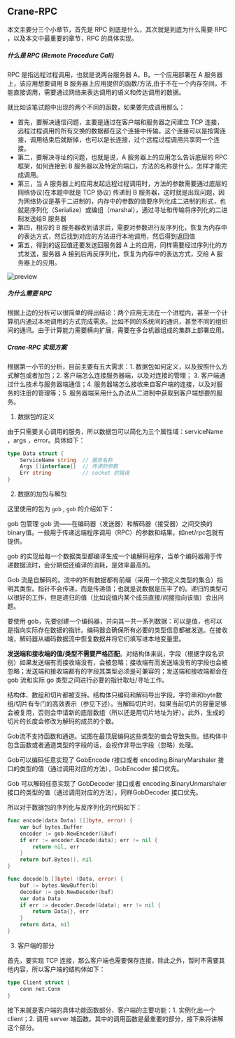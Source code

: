 ## Crane-RPC

本文主要分三个小章节，首先是 RPC 到底是什么，其次就是到底为什么需要 RPC ，以及本文中最重要的章节，RPC 的具体实现。

##### 什么是 RPC (Remote Procedure Call)

RPC 是指远程过程调用，也就是说两台服务器 A，B，一个应用部署在 A 服务器上，该应用想要调用 B 服务器上应用提供的函数/方法,由于不在一个内存空间，不能直接调用，需要通过网络来表达调用的语义和传达调用的数据。

就比如该笔试题中出现的两个不同的函数，如果要完成调用那么：

* 首先，要解决通信问题，主要是通过在客户端和服务器之间建立 TCP 连接，远程过程调用的所有交换的数据都在这个连接中传输。这个连接可以是按需连接，调用结束后就断掉，也可以是长连接，过个远程过程调用共享同一个连接。
* 第二，要解决寻址的问题，也就是说，A 服务器上的应用怎么告诉底层的 RPC 框架，如何连接到 B 服务器以及特定的端口，方法的名称是什么，怎样才能完成调用。
* 第三，当 A 服务器上的应用发起远程过程调用时，方法的参数需要通过底层的网络协议(在本题中就是 TCP 协议) 传递到 B 服务器，这时就是出现问题，因为网络协议是基于二进制的，内存中的参数的值要序列化成二进制的形式，也就是序列化（Serialize）或编组（marshal），通过寻址和传输将序列化的二进制发送给B 服务器
* 第四，相应的 B 服务器收到请求后，需要对参数进行反序列化，恢复为内存中的表达方式，然后找到对应的方法进行本地调用，然后得到返回值
* 第五，得到的返回值还要发送回服务器 A 上的应用，同样需要经过序列化的方式发送，服务器 A 接到后再反序列化，恢复为内存中的表达方式，交给 A 服务器上的应用。

![preview](https://pic3.zhimg.com/45366c44f775abfd0ac3b43bccc1abc3_r.jpg?source=1940ef5c)

##### 为什么需要 RPC

根据上边的分析可以很简单的得出结论：两个应用无法在一个进程内，甚至一个计算机内通过本地调用的方式完成需求。比如不同的系统间的通讯，甚至不同的组织间的通讯。由于计算能力需要横向扩展，需要在多台机器组成的集群上部署应用。

##### Crane-RPC 实现方案

根据第一小节的分析，目前主要有五大需求：1. 数据包如何定义，以及按照什么方式解包或者加包；2. 客户端怎么连接服务器端，以及对连接的管理； 3. 客户端通过什么技术与服务器端通信；4. 服务器端怎么接收来自客户端的连接，以及对服务的注册的管理等；5. 服务器端采用什么办法从二进制中获取到客户端想要的服务。

1. 数据包的定义

由于只需要关心调用的服务，所以数据包可以简化为三个属性域：serviceName ，args ，error。具体如下：

```go
type Data struct {
	ServiceName string	// 服务名称
	Args []interface{}	// 传递的参数
	Err string			// socket 的错误
}
```

2. 数据的加包与解包

这里使用的包为 `gob` , `gob` 的介绍如下：

gob 包管理 gob 流——在编码器（发送器）和解码器（接受器）之间交换的binary值。一般用于传递远端程序调用（RPC）的参数和结果，如net/rpc包就有提供。

gob 的实现给每一个数据类型都编译生成一个编解码程序，当单个编码器用于传递数据流时，会分期偿还编译的消耗，是效率最高的。

Gob 流是自解码的。流中的所有数据都有前缀（采用一个预定义类型的集合）指明其类型。指针不会传递，而是传递值；也就是说数据是压平了的。递归的类型可以很好的工作，但是递归的值（比如说值内某个成员直接/间接指向该值）会出问题。

要使用 gob，先要创建一个编码器，并向其一共一系列数据：可以是值，也可以是指向实际存在数据的指针。编码器会确保所有必要的类型信息都被发送。在接收端，解码器从编码数据流中恢复数据并将它们填写进本地变量里。

**发送端和接收端的值/类型不需要严格匹配**。对结构体来说，字段（根据字段名识别）如果发送端有而接收端没有，会被忽略；接收端有而发送端没有的字段也会被忽略；发送端和接收端都有的字段其类型必须是可兼容的；发送端和接收端都会在 gob 流和实际 go 类型之间进行必要的指针取址/寻址工作。

结构体、数组和切片都被支持。结构体只编码和解码导出字段。字符串和byte数组/切片有专门的高效表示（参见下述）。当解码切片时，如果当前切片的容量足够会被复用，否则会申请新的底层数组（所以还是用切片地址为好）。此外，生成的切片的长度会修改为解码的成员的个数。

Gob流不支持函数和通道。试图在最顶层编码这些类型的值会导致失败。结构体中包含函数或者通道类型的字段的话，会视作非导出字段（忽略）处理。

Gob可以编码任意实现了 GobEncode r接口或者 encoding.BinaryMarshaler 接口的类型的值（通过调用对应的方法），GobEncoder 接口优先。

Gob 可以解码任意实现了 GobDecoder 接口或者 encoding.BinaryUnmarshaler 接口的类型的值（通过调用对应的方法），同样GobDecoder 接口优先。

所以对于数据包的序列化与反序列化的代码如下：

```go
func encode(data Data) ([]byte, error) {
	var buf bytes.Buffer
	encoder := gob.NewEncoder(&buf)
	if err := encoder.Encode(data); err != nil {
		return nil, err
	}
	return buf.Bytes(), nil
}

func decode(b []byte) (Data, error) {
	buf := bytes.NewBuffer(b)
	decoder := gob.NewDecoder(buf)
	var data Data
	if err := decoder.Decode(&data); err != nil {
		return Data{}, err
	}
	return data, nil
}
```

3. 客户端的部分

首先，要实现 TCP 连接，那么客户端也需要保存连接，除此之外，暂时不需要其他内容，所以客户端的结构体如下：

```go
type Client struct {
	conn net.Conn
}
```

接下来就是客户端的具体功能函数部分，客户端的主要功能：1. 实例化出一个 client；2. 调用 server 端函数。其中的调用函数是最重要的部分，接下来将讲解这个部分。

